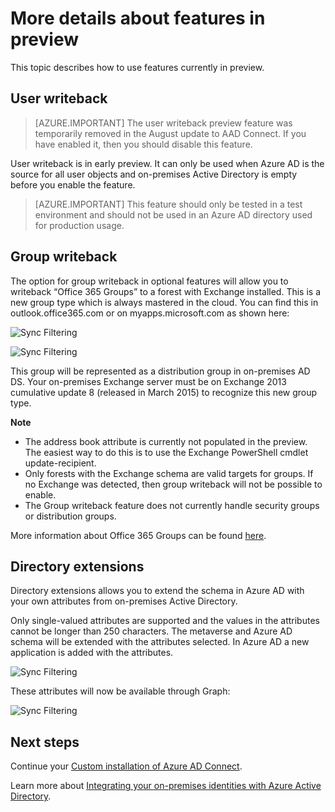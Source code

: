 <properties
   pageTitle="Azure AD Connect features in preview | Windows Azure"
   description="This topic describes in more detail features which are in preview in Azure AD Connect."
   services="active-directory"
   documentationCenter=""
   authors="andkjell"
   manager="stevenpo"
   editor=""/>

<tags
	ms.service="active-directory"
	ms.date="10/13/2015"
	wacn.date=""/>

# More details about features in preview
This topic describes how to use features currently in preview.

## User writeback
> [AZURE.IMPORTANT] The user writeback preview feature was temporarily removed in the August update to AAD Connect. If you have enabled it, then you should disable this feature.

User writeback is in early preview. It can only be used when Azure AD is the source for all user objects and on-premises Active Directory is empty before you enable the feature.

> [AZURE.IMPORTANT] This feature should only be tested in a test environment and should not be used in an Azure AD directory used for production usage.

## Group writeback
The option for group writeback in optional features will allow you to writeback “Office 365 Groups” to a forest with Exchange installed. This is a new group type which is always mastered in the cloud. You can find this in outlook.office365.com or on myapps.microsoft.com as shown here:


![Sync Filtering](./media/active-directory-aadconnect-feature-preview/office365.png)

![Sync Filtering](./media/active-directory-aadconnect-feature-preview/myapps.png)

This group will be represented as a distribution group in on-premises AD DS. Your on-premises Exchange server must be on Exchange 2013 cumulative update 8 (released in March 2015) to recognize this new group type.

**Note**

- The address book attribute is currently not populated in the preview. The easiest way to do this is to use the Exchange PowerShell cmdlet update-recipient.
- Only forests with the Exchange schema are valid targets for groups. If no Exchange was detected, then group writeback will not be possible to enable.
- The Group writeback feature does not currently handle security groups or distribution groups.

More information about Office 365 Groups can be found [here](https://support.office.com/zh-cn/Article/Find-help-about-Groups-in-Office-365-7a9b321f-b76a-4d53-b98b-a2b0b7946de1).

## Directory extensions
Directory extensions allows you to extend the schema in Azure AD with your own attributes from on-premises Active Directory.

Only single-valued attributes are supported and the values in the attributes cannot be longer than 250 characters. The metaverse and Azure AD schema will be extended with the attributes selected. In Azure AD a new application is added with the attributes.

![Sync Filtering](./media/active-directory-aadconnect-feature-preview/extension3.png)

These attributes will now be available through Graph:

![Sync Filtering](./media/active-directory-aadconnect-feature-preview/extension4.png)

## Next steps
Continue your [Custom installation of Azure AD Connect](/documentation/articles/active-directory-aadconnect-get-started-custom).

Learn more about [Integrating your on-premises identities with Azure Active Directory](/documentation/articles/active-directory-aadconnect).
